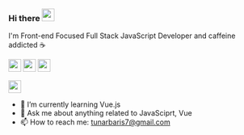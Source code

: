 
### Hi there <a href="https://www.gautamkrishnar.com/"><img src="https://media.giphy.com/media/hvRJCLFzcasrR4ia7z/giphy.gif" width="25px"></a>

I'm Front-end Focused Full Stack JavaScript Developer and caffeine addicted :coffee:

<a href="https://www.linkedin.com/in/baristunar" target="_blank"><img src="https://img.shields.io/badge/linkedin-%230077B5.svg?&style=for-the-badge&logo=linkedin&logoColor=white" height=25></a> <a href="https://medium.com/@baristunar" target="_blank"><img src="https://img.shields.io/badge/medium-%2312100E.svg?&style=for-the-badge&logo=medium&logoColor=white" height=25></a>
<a href="https://medium.com/@baristunar" target="_blank"><img src="https://visitor-badge.laobi.icu/badge?page_id=baristunar" height=25/> </a></p>
<p>


<a href="https://www.instagram.com/baris.tunar/"><img src="https://img.shields.io/badge/instagram-%23E4405F.svg?&style=for-the-badge&logo=instagram&logoColor=white" height=25></a> 


- :dart: I’m currently learning Vue.js
- :email: Ask me about anything related to JavaSciprt, Vue
- 📫 How to reach me: tunarbaris7@gmail.com
